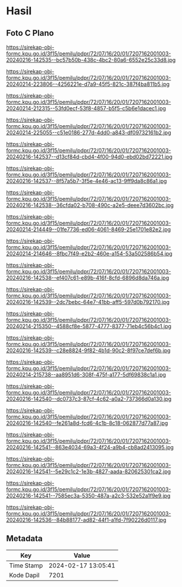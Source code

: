 # Hasil

## Foto C Plano

https://sirekap-obj-formc.kpu.go.id/3f15/pemilu/pdpr/72/07/16/20/01/7207162001003-20240216-142535--bc57b50b-438c-4bc2-80a6-6552e25c33d8.jpg

https://sirekap-obj-formc.kpu.go.id/3f15/pemilu/pdpr/72/07/16/20/01/7207162001003-20240214-223806--4256221e-d7a9-45f5-821c-387f4ba811b5.jpg

https://sirekap-obj-formc.kpu.go.id/3f15/pemilu/pdpr/72/07/16/20/01/7207162001003-20240214-212315--53fd0ecf-53f8-4857-b5f5-c5b6e1dacec1.jpg

https://sirekap-obj-formc.kpu.go.id/3f15/pemilu/pdpr/72/07/16/20/01/7207162001003-20240214-225055--c51e0186-277d-4dd0-a843-df09732161b2.jpg

https://sirekap-obj-formc.kpu.go.id/3f15/pemilu/pdpr/72/07/16/20/01/7207162001003-20240216-142537--d13cf84d-cbd4-4f00-94d0-ebd02bd72221.jpg

https://sirekap-obj-formc.kpu.go.id/3f15/pemilu/pdpr/72/07/16/20/01/7207162001003-20240216-142537--8f57a5b7-3f5e-4e46-ac13-9ff9da8c86a1.jpg

https://sirekap-obj-formc.kpu.go.id/3f15/pemilu/pdpr/72/07/16/20/01/7207162001003-20240216-142538--36cfda02-b708-490c-a2e5-deee7d3602bc.jpg

https://sirekap-obj-formc.kpu.go.id/3f15/pemilu/pdpr/72/07/16/20/01/7207162001003-20240214-214449--01fe7736-ed06-4061-8469-25e1701e82e2.jpg

https://sirekap-obj-formc.kpu.go.id/3f15/pemilu/pdpr/72/07/16/20/01/7207162001003-20240214-214646--8fbc7f49-e2b2-460e-a154-53a502586b54.jpg

https://sirekap-obj-formc.kpu.go.id/3f15/pemilu/pdpr/72/07/16/20/01/7207162001003-20240216-142538--ef407c61-e89b-416f-8cfd-6896d8da746a.jpg

https://sirekap-obj-formc.kpu.go.id/3f15/pemilu/pdpr/72/07/16/20/01/7207162001003-20240216-142539--2dc7bebc-64e7-41bb-aff5-597d0b792170.jpg

https://sirekap-obj-formc.kpu.go.id/3f15/pemilu/pdpr/72/07/16/20/01/7207162001003-20240214-215350--4588cf8e-5877-4777-8377-71eb4c56b4c1.jpg

https://sirekap-obj-formc.kpu.go.id/3f15/pemilu/pdpr/72/07/16/20/01/7207162001003-20240216-142539--c28e8824-9f82-4b1d-90c2-8f97ce7def6b.jpg

https://sirekap-obj-formc.kpu.go.id/3f15/pemilu/pdpr/72/07/16/20/01/7207162001003-20240214-215738--aa8951d6-308f-475f-a177-5df69838c1a1.jpg

https://sirekap-obj-formc.kpu.go.id/3f15/pemilu/pdpr/72/07/16/20/01/7207162001003-20240216-142540--dc0737c3-87cf-4c62-a0a2-737366d0a130.jpg

https://sirekap-obj-formc.kpu.go.id/3f15/pemilu/pdpr/72/07/16/20/01/7207162001003-20240216-142540--fe261a8d-fcd6-4c1b-8c18-062877d77a87.jpg

https://sirekap-obj-formc.kpu.go.id/3f15/pemilu/pdpr/72/07/16/20/01/7207162001003-20240216-142541--863e4034-69a3-4f24-a9b4-cb8ad2413095.jpg

https://sirekap-obj-formc.kpu.go.id/3f15/pemilu/pdpr/72/07/16/20/01/7207162001003-20240216-142541--5e29c1c2-1e3b-4827-aada-820625301ca2.jpg

https://sirekap-obj-formc.kpu.go.id/3f15/pemilu/pdpr/72/07/16/20/01/7207162001003-20240216-142541--7585ec3a-5350-487a-a2c3-532e52a1f9e9.jpg

https://sirekap-obj-formc.kpu.go.id/3f15/pemilu/pdpr/72/07/16/20/01/7207162001003-20240216-142536--84b88177-ad82-44f1-a1fd-7f90226d0117.jpg


## Metadata

| Key        | Value               |
| ---------- | ------------------- |
| Time Stamp | 2024-02-17 13:05:41 |
| Kode Dapil | 7201                |



